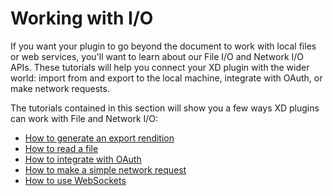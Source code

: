 # Working with I/O

If you want your plugin to go beyond the document to work with local files or web services, you'll want to learn about our File I/O and Network I/O APIs. These tutorials will help you connect your XD plugin with the wider world: import from and export to the local machine, integrate with OAuth, or make network requests.

The tutorials contained in this section will show you a few ways XD plugins can work with File and Network I/O:

* [How to generate an export rendition](./guides/how-to-generate-an-export-rendition-guide/README.md)
* [How to read a file](./guides/how-to-import-guide/README.md)
* [How to integrate with OAuth](./guides/how-to-integrate-with-OAuth-guide/readme.md)
* [How to make a simple network request](./guides/how-to-make-network-requests-guide/README.md)
* [How to use WebSockets](./guides/how-to-use-websockets-guide/README.md)